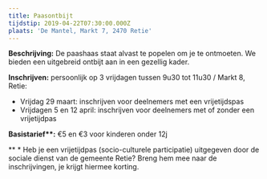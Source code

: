 ```yaml
---
title: Paasontbijt
tijdstip: 2019-04-22T07:30:00.000Z
plaats: 'De Mantel, Markt 7, 2470 Retie'
---
```

**Beschrijving:** De paashaas staat alvast te popelen om je te ontmoeten. We bieden een uitgebreid ontbijt aan in een gezellig kader.

**Inschrijven:** persoonlijk op 3 vrijdagen tussen 9u30 tot 11u30 / Markt 8, Retie:

* Vrijdag 29 maart: inschrijven voor deelnemers met een vrijetijdspas
* Vrijdagen 5 en 12 april: inschrijven voor deelnemers met of zonder een vrijetijdpas

**Basistarief\*\*:** €5 en €3 voor kinderen onder 12j 

\*\* * Heb je een vrijetijdpas (socio-culturele participatie) uitgegeven door de sociale dienst van de gemeente Retie? Breng hem mee naar de inschrijvingen, je krijgt hiermee korting.
